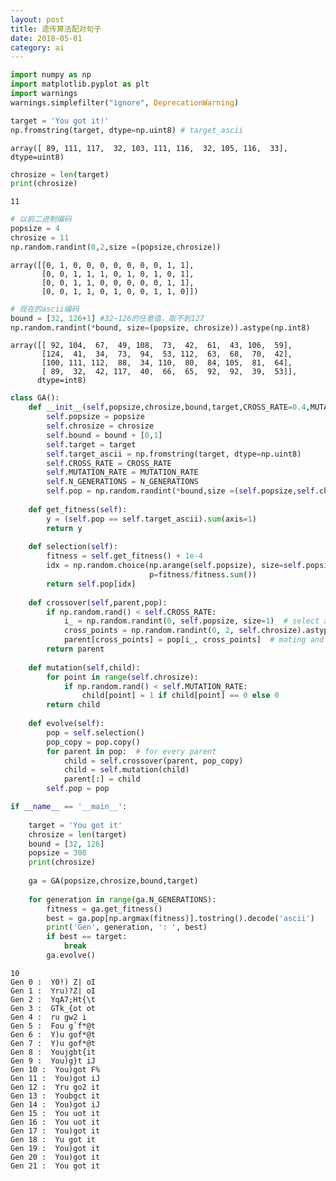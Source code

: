 ```yaml
---
layout: post
title: 遗传算法配对句子
date: 2018-05-01
category: ai
---
```




```python
import numpy as np
import matplotlib.pyplot as plt
import warnings
warnings.simplefilter("ignore", DeprecationWarning)
```


```python
target = 'You got it!'
np.fromstring(target, dtype=np.uint8) # target_ascii
```




    array([ 89, 111, 117,  32, 103, 111, 116,  32, 105, 116,  33], dtype=uint8)




```python
chrosize = len(target)
print(chrosize)
```

    11



```python
# 以前二进制编码
popsize = 4
chrosize = 11
np.random.randint(0,2,size =(popsize,chrosize))
```




    array([[0, 1, 0, 0, 0, 0, 0, 0, 0, 1, 1],
           [0, 0, 1, 1, 1, 0, 1, 0, 1, 0, 1],
           [0, 0, 1, 1, 0, 0, 0, 0, 0, 1, 1],
           [0, 0, 1, 1, 0, 1, 0, 0, 1, 1, 0]])




```python
# 现在的ascii编码
bound = [32, 126+1] #32~126的任意值，取不到127
np.random.randint(*bound, size=(popsize, chrosize)).astype(np.int8)
```




    array([[ 92, 104,  67,  49, 108,  73,  42,  61,  43, 106,  59],
           [124,  41,  34,  73,  94,  53, 112,  63,  68,  70,  42],
           [100, 111, 112,  88,  34, 110,  80,  84, 105,  81,  64],
           [ 89,  32,  42, 117,  40,  66,  65,  92,  92,  39,  53]],
          dtype=int8)




```python
class GA():
    def __init__(self,popsize,chrosize,bound,target,CROSS_RATE=0.4,MUTATION_RATE =0.01,N_GENERATIONS=1000):        
        self.popsize = popsize
        self.chrosize = chrosize
        self.bound = bound + [0,1]
        self.target = target
        self.target_ascii = np.fromstring(target, dtype=np.uint8)
        self.CROSS_RATE = CROSS_RATE          
        self.MUTATION_RATE = MUTATION_RATE    
        self.N_GENERATIONS = N_GENERATIONS
        self.pop = np.random.randint(*bound,size =(self.popsize,self.chrosize)).astype(np.int8)
    
    def get_fitness(self): 
        y = (self.pop == self.target_ascii).sum(axis=1)
        return y
    
    def selection(self):
        fitness = self.get_fitness() + 1e-4
        idx = np.random.choice(np.arange(self.popsize), size=self.popsize, replace=True,
                               p=fitness/fitness.sum())
        return self.pop[idx]
    
    def crossover(self,parent,pop):
        if np.random.rand() < self.CROSS_RATE:
            i_ = np.random.randint(0, self.popsize, size=1)  # select another individual from pop
            cross_points = np.random.randint(0, 2, self.chrosize).astype(np.bool)  # choose crossover points
            parent[cross_points] = pop[i_, cross_points]  # mating and produce one child
        return parent
    
    def mutation(self,child):
        for point in range(self.chrosize):
            if np.random.rand() < self.MUTATION_RATE:
                child[point] = 1 if child[point] == 0 else 0
        return child
    
    def evolve(self):
        pop = self.selection()
        pop_copy = pop.copy()
        for parent in pop:  # for every parent
            child = self.crossover(parent, pop_copy)
            child = self.mutation(child)
            parent[:] = child
        self.pop = pop
```


```python
if __name__ == '__main__':
    
    target = 'You got it'
    chrosize = len(target)
    bound = [32, 126]
    popsize = 300
    print(chrosize)
    
    ga = GA(popsize,chrosize,bound,target)
    
    for generation in range(ga.N_GENERATIONS):
        fitness = ga.get_fitness()
        best = ga.pop[np.argmax(fitness)].tostring().decode('ascii')
        print('Gen', generation, ': ', best)
        if best == target:
            break
        ga.evolve()
```

    10
    Gen 0 :  Y0!) Z| oI
    Gen 1 :  Yru)?Z| oI
    Gen 2 :  YqA7;Ht{\t
    Gen 3 :  GTk_{ot ot
    Gen 4 :  r u gw2 i 
    Gen 5 :  Fou g`f*@t
    Gen 6 :  Y)u gof*@t
    Gen 7 :  Y)u gof*@t
    Gen 8 :  Youjgbt{it
    Gen 9 :  You)g}t iJ
    Gen 10 :  You)got F%
    Gen 11 :  You)got iJ
    Gen 12 :  Yru go2 it
    Gen 13 :  Youbgct it
    Gen 14 :  You)got iJ
    Gen 15 :  You uot it
    Gen 16 :  You uot it
    Gen 17 :  You)got it
    Gen 18 :  Y u got it
    Gen 19 :  You)got it
    Gen 20 :  You)got it
    Gen 21 :  You got it


